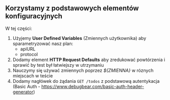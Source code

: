 ## Korzystamy z podstawowych elementów konfiguracyjnych

W tej części:

1. Użyjemy **User Defined Variables** (Zmiennych użytkownika) aby sparametryzować nasz plan:
     - apiURL
     - protocol    
2. Dodamy element **HTTP Request Defaults** aby zredukować powtórzenia i sprawić by test był łatwiejszy w utrzymaniu
3. Nauczymy się używać zmiennych poprzez _${ZMIENNA}_ w róznych miejscach w teście
4. Dodamy nagłówek do żądania 
    ```GET /todos``` z podstawową autentykacja (Basic Auth - https://www.debugbear.com/basic-auth-header-generator)